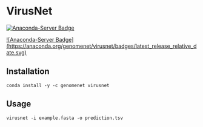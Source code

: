 # VirusNet

[![Anaconda-Server Badge](https://anaconda.org/genomenet/virusnet/badges/version.svg)](https://anaconda.org/genomenet/virusnet)

[!\[Anaconda-Server Badge\](https://anaconda.org/genomenet/virusnet/badges/latest_release_relative_date.svg)](https://anaconda.org/genomenet/virusnet)

## Installation

```
conda install -y -c genomenet virusnet
```

## Usage

```
virusnet -i example.fasta -o prediction.tsv
```
